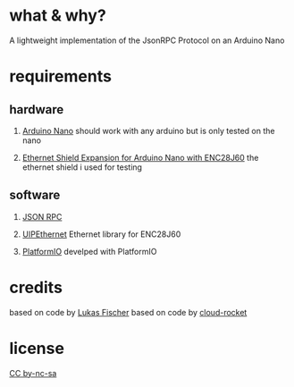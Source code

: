 # what & why?

A lightweight implementation of the JsonRPC Protocol on an Arduino Nano

# requirements

## hardware

1) [Arduino Nano](https://www.arduino.cc/en/Main/arduinoBoardNano) should work with any arduino but is only tested on the nano

2) [Ethernet Shield Expansion for Arduino Nano with ENC28J60](https://www.amazon.de/gp/product/B01D4WUME4) the ethernet shield i used for testing


## software

1) [JSON RPC](http://www.jsonrpc.org/specification)

2) [UIPEthernet](https://github.com/UIPEthernet/UIPEthernet.git) Ethernet library for ENC28J60

3) [PlatformIO](http://platformio.org/) develped with PlatformIO


# credits

based on code by [Lukas Fischer](https://github.com/lukasfischer83)
based on code by [cloud-rocket](https://github.com/cloud-rocket/arduino-json-rpc)


# license

[CC by-nc-sa](https://creativecommons.org/licenses/by-nc-sa/4.0/)
